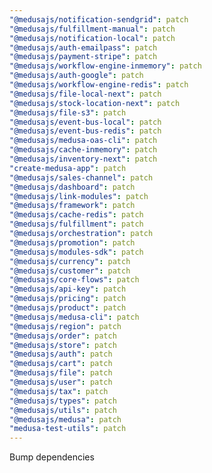 ```yaml
---
"@medusajs/notification-sendgrid": patch
"@medusajs/fulfillment-manual": patch
"@medusajs/notification-local": patch
"@medusajs/auth-emailpass": patch
"@medusajs/payment-stripe": patch
"@medusajs/workflow-engine-inmemory": patch
"@medusajs/auth-google": patch
"@medusajs/workflow-engine-redis": patch
"@medusajs/file-local-next": patch
"@medusajs/stock-location-next": patch
"@medusajs/file-s3": patch
"@medusajs/event-bus-local": patch
"@medusajs/event-bus-redis": patch
"@medusajs/medusa-oas-cli": patch
"@medusajs/cache-inmemory": patch
"@medusajs/inventory-next": patch
"create-medusa-app": patch
"@medusajs/sales-channel": patch
"@medusajs/dashboard": patch
"@medusajs/link-modules": patch
"@medusajs/framework": patch
"@medusajs/cache-redis": patch
"@medusajs/fulfillment": patch
"@medusajs/orchestration": patch
"@medusajs/promotion": patch
"@medusajs/modules-sdk": patch
"@medusajs/currency": patch
"@medusajs/customer": patch
"@medusajs/core-flows": patch
"@medusajs/api-key": patch
"@medusajs/pricing": patch
"@medusajs/product": patch
"@medusajs/medusa-cli": patch
"@medusajs/region": patch
"@medusajs/order": patch
"@medusajs/store": patch
"@medusajs/auth": patch
"@medusajs/cart": patch
"@medusajs/file": patch
"@medusajs/user": patch
"@medusajs/tax": patch
"@medusajs/types": patch
"@medusajs/utils": patch
"@medusajs/medusa": patch
"medusa-test-utils": patch
---
```


Bump dependencies
